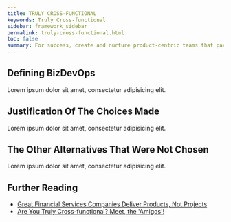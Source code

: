 ```yaml
---
title: TRULY CROSS-FUNCTIONAL
keywords: Truly Cross-functional
sidebar: framework_sidebar
permalink: truly-cross-functional.html
toc: false
summary: For success, create and nurture product-centric teams that partner with both customers and business stakeholders, collectively owning the business outcome of the technology they produce.
---
```


## Defining BizDevOps
Lorem ipsum dolor sit amet, consectetur adipisicing elit.

## Justification Of The Choices Made
Lorem ipsum dolor sit amet, consectetur adipisicing elit.

## The Other Alternatives That Were Not Chosen
Lorem ipsum dolor sit amet, consectetur adipisicing elit.

## Further Reading
* [Great Financial Services Companies Deliver Products, Not Projects](https://www.thoughtworks.com/insights/blog/great-financial-services-companies-deliver-products-not-projects)
* [Are You Truly Cross-functional? Meet, the 'Amigos'!](https://www.thoughtworks.com/insights/blog/are-you-truly-cross-functional-meet-amigos)
